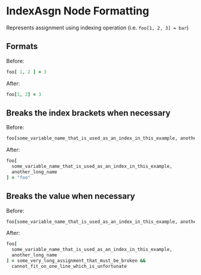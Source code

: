 <!-- BEGIN_AUTOGENERATED -->
# IndexAsgn Node Formatting

Represents assignment using indexing operation (i.e. `foo[1, 2, 3] = bar`)
<!-- END_AUTOGENERATED -->

## Formats

Before:

```ruby
foo[ 1, 2 ] = 3
```

After:

```ruby
foo[1, 2] = 3
```

## Breaks the index brackets when necessary

Before:

```ruby
foo[some_variable_name_that_is_used_as_an_index_in_this_example, another_long_name ] = "foo"
```

After:

```ruby
foo[
  some_variable_name_that_is_used_as_an_index_in_this_example,
  another_long_name
] = "foo"
```

## Breaks the value when necessary

Before:

```ruby
foo[some_variable_name_that_is_used_as_an_index_in_this_example, another_long_name ] = some_very_long_assignment_that_must_be_broken && cannot_fit_on_one_line_which_is_unfortunate
```

After:

```ruby
foo[
  some_variable_name_that_is_used_as_an_index_in_this_example,
  another_long_name
] = some_very_long_assignment_that_must_be_broken &&
  cannot_fit_on_one_line_which_is_unfortunate
```
